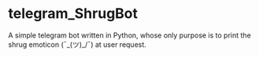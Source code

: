 # telegram_ShrugBot
A simple telegram bot written in Python, whose only purpose is to print the shrug emoticon (¯\_(ツ)_/¯) at user request.
